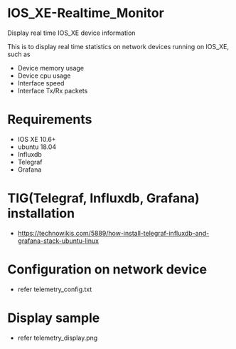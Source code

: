 # IOS_XE-Realtime_Monitor
Display real time IOS_XE device information

This is to display real time statistics on network devices running on IOS_XE, such as
- Device memory usage
- Device cpu usage
- Interface speed
- Interface Tx/Rx packets

# Requirements
- IOS XE 10.6+
- ubuntu 18.04
- Influxdb
- Telegraf
- Grafana

# TIG(Telegraf, Influxdb, Grafana) installation
- https://technowikis.com/5889/how-install-telegraf-influxdb-and-grafana-stack-ubuntu-linux

# Configuration on network device
- refer telemetry_config.txt

# Display sample
- refer telemetry_display.png
